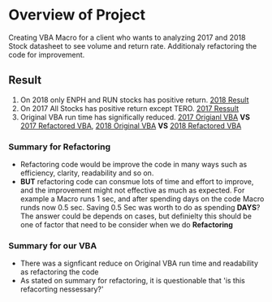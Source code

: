 # Overview of Project
Creating VBA Macro for a client who wants to analyzing 2017 and 2018 Stock datasheet to see volume and return rate. Additionaly refactoring the code for improvement.

## Result
1. On 2018 only ENPH and RUN stocks has positive return. [2018 Result](https://github.com/jamesmoonusa/Challenge_2/blob/main/VBA_Challenge_2018.PNG)
2. On 2017 All Stocks has positive return except TERO. [2017 Ressult](https://github.com/jamesmoonusa/Challenge_2/blob/main/VBA_Challenge_2017.PNG)
3. Original VBA run time has significally reduced. [2017 Origianl VBA](https://github.com/jamesmoonusa/Challenge_2/blob/main/VBA_2017_Original.PNG) **VS** [2017 Refactored VBA](https://github.com/jamesmoonusa/Challenge_2/blob/main/VBA_Challenge_2017.PNG), [2018 Original VBA](https://github.com/jamesmoonusa/Challenge_2/blob/main/VBA_2018_Original.PNG) **VS** [2018 Refactored VBA](https://github.com/jamesmoonusa/Challenge_2/blob/main/VBA_Challenge_2018.PNG)
### Summary for Refactoring
- Refactoring code would be improve the code in many ways such as efficiency, clarity, readability and so on. 
- **BUT** refactoring code can consmue lots of time and effort to improve, and the improvement might not effective as much as expected. For example a Macro runs 1 sec, and after spending days on the code Macro runds now 0.5 sec. Saving 0.5 Sec was worth to do as spending **DAYS**? The answer could be depends on cases, but definielty this should be one of factor that need to be consider when we do **Refactoring**

### Summary for our VBA
- There was a signficant reduce on Original VBA run time and readability as refactoring the code 
- As stated on summary for refactoring, it is questionable that 'is this refacorting nessessary?'
